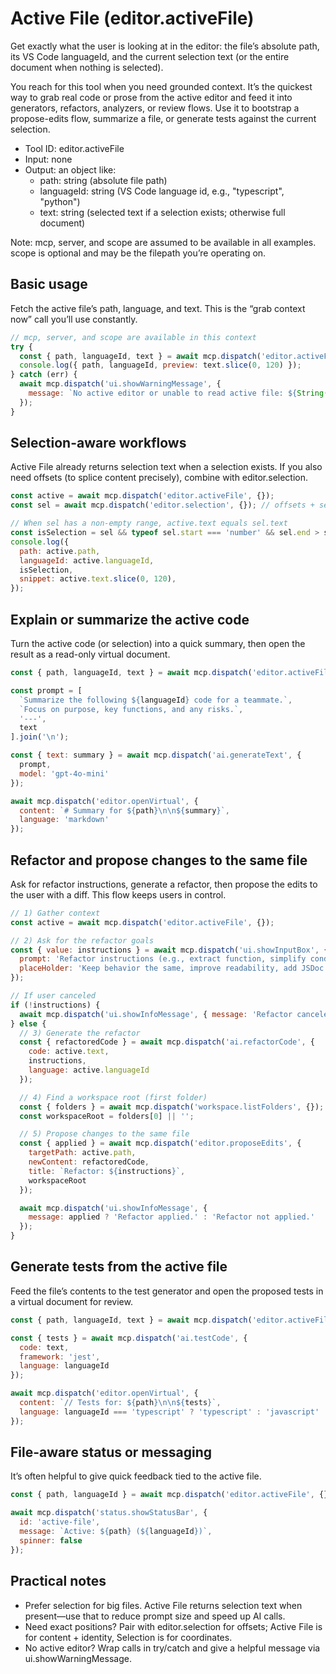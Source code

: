 # Active File (editor.activeFile)

Get exactly what the user is looking at in the editor: the file’s absolute path, its VS Code languageId, and the current selection text (or the entire document when nothing is selected).

You reach for this tool when you need grounded context. It’s the quickest way to grab real code or prose from the active editor and feed it into generators, refactors, analyzers, or review flows. Use it to bootstrap a propose-edits flow, summarize a file, or generate tests against the current selection.

- Tool ID: editor.activeFile
- Input: none
- Output: an object like:
  - path: string (absolute file path)
  - languageId: string (VS Code language id, e.g., "typescript", "python")
  - text: string (selected text if a selection exists; otherwise full document)

Note: mcp, server, and scope are assumed to be available in all examples. scope is optional and may be the filepath you’re operating on.

## Basic usage

Fetch the active file’s path, language, and text. This is the “grab context now” call you’ll use constantly.

```javascript
// mcp, server, and scope are available in this context
try {
  const { path, languageId, text } = await mcp.dispatch('editor.activeFile', {});
  console.log({ path, languageId, preview: text.slice(0, 120) });
} catch (err) {
  await mcp.dispatch('ui.showWarningMessage', {
    message: `No active editor or unable to read active file: ${String(err)}`
  });
}
```

## Selection-aware workflows

Active File already returns selection text when a selection exists. If you also need offsets (to splice content precisely), combine with editor.selection.

```javascript
const active = await mcp.dispatch('editor.activeFile', {});
const sel = await mcp.dispatch('editor.selection', {}); // offsets + selection text

// When sel has a non-empty range, active.text equals sel.text
const isSelection = sel && typeof sel.start === 'number' && sel.end > sel.start;
console.log({
  path: active.path,
  languageId: active.languageId,
  isSelection,
  snippet: active.text.slice(0, 120),
});
```

## Explain or summarize the active code

Turn the active code (or selection) into a quick summary, then open the result as a read-only virtual document.

```javascript
const { path, languageId, text } = await mcp.dispatch('editor.activeFile', {});

const prompt = [
  `Summarize the following ${languageId} code for a teammate.`,
  `Focus on purpose, key functions, and any risks.`,
  '---',
  text
].join('\n');

const { text: summary } = await mcp.dispatch('ai.generateText', {
  prompt,
  model: 'gpt-4o-mini'
});

await mcp.dispatch('editor.openVirtual', {
  content: `# Summary for ${path}\n\n${summary}`,
  language: 'markdown'
});
```

## Refactor and propose changes to the same file

Ask for refactor instructions, generate a refactor, then propose the edits to the user with a diff. This flow keeps users in control.

```javascript
// 1) Gather context
const active = await mcp.dispatch('editor.activeFile', {});

// 2) Ask for the refactor goals
const { value: instructions } = await mcp.dispatch('ui.showInputBox', {
  prompt: 'Refactor instructions (e.g., extract function, simplify conditionals)',
  placeHolder: 'Keep behavior the same, improve readability, add JSDoc'
});

// If user canceled
if (!instructions) {
  await mcp.dispatch('ui.showInfoMessage', { message: 'Refactor canceled.' });
} else {
  // 3) Generate the refactor
  const { refactoredCode } = await mcp.dispatch('ai.refactorCode', {
    code: active.text,
    instructions,
    language: active.languageId
  });

  // 4) Find a workspace root (first folder)
  const { folders } = await mcp.dispatch('workspace.listFolders', {});
  const workspaceRoot = folders[0] || '';

  // 5) Propose changes to the same file
  const { applied } = await mcp.dispatch('editor.proposeEdits', {
    targetPath: active.path,
    newContent: refactoredCode,
    title: `Refactor: ${instructions}`,
    workspaceRoot
  });

  await mcp.dispatch('ui.showInfoMessage', {
    message: applied ? 'Refactor applied.' : 'Refactor not applied.'
  });
}
```

## Generate tests from the active file

Feed the file’s contents to the test generator and open the proposed tests in a virtual document for review.

```javascript
const { path, languageId, text } = await mcp.dispatch('editor.activeFile', {});

const { tests } = await mcp.dispatch('ai.testCode', {
  code: text,
  framework: 'jest',
  language: languageId
});

await mcp.dispatch('editor.openVirtual', {
  content: `// Tests for: ${path}\n\n${tests}`,
  language: languageId === 'typescript' ? 'typescript' : 'javascript'
});
```

## File-aware status or messaging

It’s often helpful to give quick feedback tied to the active file.

```javascript
const { path, languageId } = await mcp.dispatch('editor.activeFile', {});

await mcp.dispatch('status.showStatusBar', {
  id: 'active-file',
  message: `Active: ${path} (${languageId})`,
  spinner: false
});
```

## Practical notes

- Prefer selection for big files. Active File returns selection text when present—use that to reduce prompt size and speed up AI calls.
- Need exact positions? Pair with editor.selection for offsets; Active File is for content + identity, Selection is for coordinates.
- No active editor? Wrap calls in try/catch and give a helpful message via ui.showWarningMessage.